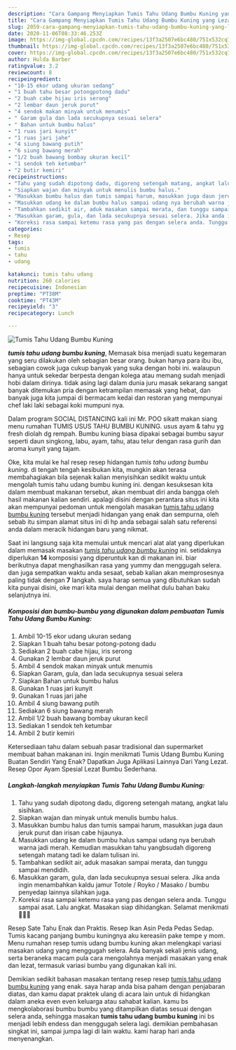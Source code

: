 ```yaml
---
description: "Cara Gampang Menyiapkan Tumis Tahu Udang Bumbu Kuning yang Lezat"
title: "Cara Gampang Menyiapkan Tumis Tahu Udang Bumbu Kuning yang Lezat"
slug: 2059-cara-gampang-menyiapkan-tumis-tahu-udang-bumbu-kuning-yang-lezat
date: 2020-11-06T08:33:46.253Z
image: https://img-global.cpcdn.com/recipes/13f3a2507e6bc480/751x532cq70/tumis-tahu-udang-bumbu-kuning-foto-resep-utama.jpg
thumbnail: https://img-global.cpcdn.com/recipes/13f3a2507e6bc480/751x532cq70/tumis-tahu-udang-bumbu-kuning-foto-resep-utama.jpg
cover: https://img-global.cpcdn.com/recipes/13f3a2507e6bc480/751x532cq70/tumis-tahu-udang-bumbu-kuning-foto-resep-utama.jpg
author: Hulda Barber
ratingvalue: 3.2
reviewcount: 8
recipeingredient:
- "10-15 ekor udang ukuran sedang"
- "1 buah tahu besar potongpotong dadu"
- "2 buah cabe hijau iris serong"
- "2 lembar daun jeruk purut"
- "4 sendok makan minyak untuk menumis"
- " Garam gula dan lada secukupnya sesuai selera"
- " Bahan untuk bumbu halus"
- "1 ruas jari kunyit"
- "1 ruas jari jahe"
- "4 siung bawang putih"
- "6 siung bawang merah"
- "1/2 buah bawang bombay ukuran kecil"
- "1 sendok teh ketumbar"
- "2 butir kemiri"
recipeinstructions:
- "Tahu yang sudah dipotong dadu, digoreng setengah matang, angkat lalu sisihkan."
- "Siapkan wajan dan minyak untuk menulis bumbu halus."
- "Masukkan bumbu halus dan tumis sampai harum, masukkan juga daun jeruk purut dan irisan cabe hijaunya."
- "Masukkan udang ke dalam bumbu halus sampai udang nya berubah warna jadi merah. Kemudian masukkan tahu yangbsudah digoreng setengah matang tadi ke dalam tulisan ini."
- "Tambahkan sedikit air, aduk masakan sampai merata, dan tunggu sampai mendidih."
- "Masukkan garam, gula, dan lada secukupnya sesuai selera. Jika anda ingin menambahkan kaldu jamur Totole / Royko / Masako / bumbu penyedap lainnya silahkan juga."
- "Koreksi rasa sampai ketemu rasa yang pas dengan selera anda. Tunggu sampai asat. Lalu angkat. Masakan siap dihidangkan. Selamat menikmati 🥰🥰🥰"
categories:
- Resep
tags:
- tumis
- tahu
- udang

katakunci: tumis tahu udang 
nutrition: 260 calories
recipecuisine: Indonesian
preptime: "PT38M"
cooktime: "PT43M"
recipeyield: "3"
recipecategory: Lunch

---
```



![Tumis Tahu Udang Bumbu Kuning](https://img-global.cpcdn.com/recipes/13f3a2507e6bc480/751x532cq70/tumis-tahu-udang-bumbu-kuning-foto-resep-utama.jpg)

<b><i>tumis tahu udang bumbu kuning</i></b>, Memasak bisa menjadi suatu kegemaran yang seru dilakukan oleh sebagian besar orang. bukan hanya para ibu ibu, sebagian cowok juga cukup banyak yang suka dengan hobi ini. walaupun hanya untuk sekedar berpesta dengan kolega atau memang sudah menjadi hobi dalam dirinya. tidak asing lagi dalam dunia juru masak sekarang sangat banyak ditemukan pria dengan ketrampilan memasak yang hebat, dan banyak juga kita jumpai di bermacam kedai dan restoran yang mempunyai chef laki laki sebagai koki mumpuni nya.

Dalam program SOCIAL DISTANCING kali ini Mr. POO sikatt makan siang menu rumahan TUMIS USUS TAHU BUMBU KUNING. usus ayam &amp; tahu yg fresh diolah dg rempah. Bumbu kuning biasa dipakai sebagai bumbu sayur seperti daun singkong, labu, ayam, tahu, atau telur dengan rasa gurih dan aroma kunyit yang tajam.

Oke, kita mulai ke hal resep resep hidangan <i>tumis tahu udang bumbu kuning</i>. di tengah tengah kesibukan kita, mungkin akan terasa membahagiakan bila sejenak kalian menyisihkan sedikit waktu untuk mengolah tumis tahu udang bumbu kuning ini. dengan kesuksesan kita dalam membuat makanan tersebut, akan membuat diri anda bangga oleh hasil makanan kalian sendiri. apalagi disini dengan perantara situs ini kita akan mempunyai pedoman untuk mengolah masakan <u>tumis tahu udang bumbu kuning</u> tersebut menjadi hidangan yang enak dan sempurna, oleh sebab itu simpan alamat situs ini di hp anda sebagai salah satu referensi anda dalam meracik hidangan baru yang nikmat.


Saat ini langsung saja kita memulai untuk mencari alat alat yang diperlukan dalam memasak masakan <u><i>tumis tahu udang bumbu kuning</i></u> ini. setidaknya diperlukan <b>14</b> komposisi yang diperuntuk kan di makanan ini. biar berikutnya dapat menghasilkan rasa yang yummy dan menggugah selera. dan juga sempatkan waktu anda sesaat, sebab kalian akan memprosesnya paling tidak dengan <b>7</b> langkah. saya harap semua yang dibutuhkan sudah kita punyai disini, oke mari kita mulai dengan melihat dulu bahan baku selanjutnya ini.

<!--inarticleads1-->

##### Komposisi dan bumbu-bumbu yang digunakan dalam pembuatan Tumis Tahu Udang Bumbu Kuning:

1. Ambil 10-15 ekor udang ukuran sedang
1. Siapkan 1 buah tahu besar potong-potong dadu
1. Sediakan 2 buah cabe hijau, iris serong
1. Gunakan 2 lembar daun jeruk purut
1. Ambil 4 sendok makan minyak untuk menumis
1. Siapkan  Garam, gula, dan lada secukupnya sesuai selera
1. Siapkan  Bahan untuk bumbu halus
1. Gunakan 1 ruas jari kunyit
1. Gunakan 1 ruas jari jahe
1. Ambil 4 siung bawang putih
1. Sediakan 6 siung bawang merah
1. Ambil 1/2 buah bawang bombay ukuran kecil
1. Sediakan 1 sendok teh ketumbar
1. Ambil 2 butir kemiri


Ketersediaan tahu dalam sebuah pasar tradisional dan supermarket membuat bahan makanan ini. Ingin menikmati Tumis Udang Bumbu Kuning Buatan Sendiri Yang Enak? Dapatkan Juga Aplikasi Lainnya Dari Yang Lezat. Resep Opor Ayam Spesial Lezat Bumbu Sederhana. 

<!--inarticleads2-->

##### Langkah-langkah menyiapkan Tumis Tahu Udang Bumbu Kuning:

1. Tahu yang sudah dipotong dadu, digoreng setengah matang, angkat lalu sisihkan.
1. Siapkan wajan dan minyak untuk menulis bumbu halus.
1. Masukkan bumbu halus dan tumis sampai harum, masukkan juga daun jeruk purut dan irisan cabe hijaunya.
1. Masukkan udang ke dalam bumbu halus sampai udang nya berubah warna jadi merah. Kemudian masukkan tahu yangbsudah digoreng setengah matang tadi ke dalam tulisan ini.
1. Tambahkan sedikit air, aduk masakan sampai merata, dan tunggu sampai mendidih.
1. Masukkan garam, gula, dan lada secukupnya sesuai selera. Jika anda ingin menambahkan kaldu jamur Totole / Royko / Masako / bumbu penyedap lainnya silahkan juga.
1. Koreksi rasa sampai ketemu rasa yang pas dengan selera anda. Tunggu sampai asat. Lalu angkat. Masakan siap dihidangkan. Selamat menikmati 🥰🥰🥰


Resep Sate Tahu Enak dan Praktis. Resep Ikan Asin Peda Pedas Sedap. Tumis kacang panjang bumbu kuningnya aku kereasiin pake tempe y mom. Menu rumahan resep tumis udang bumbu kuning akan melengkapi variasi masakan udang yang menggugah selera. Ada banyak sekali jenis udang, serta beraneka macam pula cara mengolahnya menjadi masakan yang enak dan lezat, termasuk variasi bumbu yang digunakan kali ini. 

Demikian sedikit bahasan masakan tentang resep resep <u>tumis tahu udang bumbu kuning</u> yang enak. saya harap anda bisa paham dengan penjabaran diatas, dan kamu dapat praktek ulang di acara lain untuk di hidangkan dalam aneka even even keluarga atau sahabat kalian. kamu bs mengkolaborasi bumbu bumbu yang ditampilkan diatas sesuai dengan selera anda, sehingga masakan <b>tumis tahu udang bumbu kuning</b> ini bs menjadi lebih endess dan menggugah selera lagi. demikian pembahasan singkat ini, sampai jumpa lagi di lain waktu. kami harap hari anda menyenangkan.
